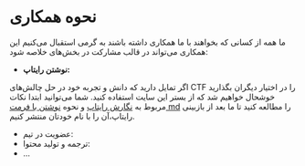 #  نحوه همکاری 
 ما همه از کسانی که بخواهند با ما همکاری داشته باشند به گرمی استقبال می‌کنیم
 این همکاری می‌تواند  در قالب مشارکت در بخش‌های خلاصه شود:

 - **نوشتن رایتاپ:**

 اگر تمایل دارید که دانش و تجربه خود در حل چالش‌های CTF را در اختیار دیگران بگذارید  خوشحال خواهیم شد که از بستر این سایت استفاده کنید. شما می‌توانید ابتدا نکات مربوط به [نگارش رایتاپ](https://flagmotori.github.io/writeups/introduction/writing-method/) و نحوه [نوشتن با فرمت md](https://flagmotori.github.io/writeups/introduction/writing-method/) را مطالعه کنید تا ما بعد از بازبینی رایتاپ،آن را با نام خودتان منتشر کنیم.

 - عضویت در تیم:
 - ترجمه و تولید محتوا:
 - ...